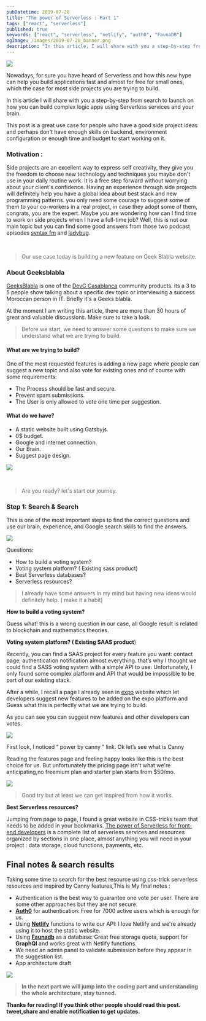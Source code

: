 ```yaml
---
pubDatetime: 2019-07-28
title: "The power of Serverless : Part 1"
tags: ["react", "serverless"]
published: true
keywords: ["react", "serverless", "netlify", "auth0", "FaunaDB"]
ogImage: /images/2019-07-28_banner.png
description: "In this article, I will share with you a step-by-step from search to launch on how you can build complex logic apps using Serverless services and your brain."
---
```


![](/images/2019-07-28_banner.png)

Nowadays, for sure you have heard of Serverless and how this new hype can help you build applications fast and almost for free for small ones, which the case for most side projects you are trying to build.

In this article I will share with you a step-by-step from search to launch on how you can build complex logic apps using Serverless services and your brain.

This post is a great use case for people who have a good side project ideas and perhaps don't have enough skills on backend, environment configuration or enough time and budget to start working on it.

### Motivation :

Side projects are an excellent way to express self creativity, they give you the freedom to choose new technology and techniques you maybe don't use in your daily routine work. It is a free step forward without worrying about your client's confidence. Having an experience through side projects will definitely help you have a global idea about best stack and new programming patterns. you only need some courage to suggest some of them to your co-workers in a real project, in case they adopt some of them, congrats, you are the expert.
Maybe you are wondering how can I find time to work on side projects when I have a full-time job?
Well, this is not our main topic but you can find some good answers from those two podcast episodes [syntax fm](https://syntax.fm/show/119/hasty-treat-better-living-through-side-projects) and [ladybug](https://ladybug.dev/episode/side-project-balancing-act/).

<br />

> Our use case today is building a new feature on Geek Blabla website.

### About Geeksblabla

[GeeksBlabla](https://geeksblabla.com/) is one of the [DevC Casablanca](https://www.facebook.com/groups/DevC.Casablanca/) community products. its a 3 to 5 people show talking about a specific dev topic or interviewing a success Moroccan person in IT. Briefly it's a Geeks blabla.

At the moment I am writing this article, there are more than 30 hours of great and valuable discussions. Make sure to take a look.

> Before we start, we need to answer some questions to make sure we understand what we are trying to build.

#### What are we trying to build?

One of the most requested features is adding a new page where people can suggest a new topic and also vote for existing ones and of course with some requirements:

- The Process should be fast and secure.
- Prevent spam submissions.
- The User is only allowed to vote one time per suggestion.

#### What do we have?

- A static website built using Gatsbyjs.
- 0\$ budget.
- Google and internet connection.
- Our Brain.
- Suggest page design.

![](./suggest_blabla.png)

<br/>

> Are you ready? let's start our journey.

### Step 1: Search & Search

This is one of the most important steps to find the correct questions and use our brain, experience, and Google search skills to find the answers.

![](https://cdn-images-1.medium.com/max/800/0*-iyMMzokbsinmSnn)

Questions:

- How to build a voting system?
- Voting system platform? ( Existing sass product)
- Best Serverless databases?
- Serverless resources?

> I already have some answers in my mind but having new ideas would definitely help. ( make it a habit)

**How to build a voting system?**

Guess what! this is a wrong question in our case, all Google result is related to blockchain and mathematics theories.

**Voting system platform? ( Existing SAAS product**)

Recently, you can find a SAAS project for every feature you want: contact page, authentication notification almost everything. that’s why I thought we could find a SASS voting system with a simple API to use. Unfortunately, I only found some complex platform and API that would be impossible to be part of our existing stack.

After a while, I recall a page I already seen in [expo](https://expo.canny.io/feature-requests) website which let developers suggest new features to be added on the expo platform and Guess what this is perfectly what we are trying to build.

As you can see you can suggest new features and other developers can votes.

![](https://cdn-images-1.medium.com/max/800/0*ZE8tM1GKYi7GilHc)

First look, I noticed “ power by canny ” link. Ok let’s see what is Canny

Reading the features page and feeling happy looks like this is the best choice for us. But unfortunately the pricing page isn't what we're anticipating,no freemium plan and starter plan starts from \$50/mo.

![](https://cdn-images-1.medium.com/max/800/0*Yp4JdRhzCW6LCGuZ)

> Good try but at least we can get inspired from how it works.

**Best Serverless resources?**

Jumping from page to page, I found a great website in CSS-tricks team that needs to be added in your bookmarks.
[The power of Serverless for front-end developers](https://serverless.css-tricks.com/) is a complete list of serverless services and resources organized by sections in one place, almost anything you will need in your project : data storage, cloud functions, payments, etc.

## Final notes & search results

Taking some time to search for the best resource using css-trick serverless resources and inspired by Canny features,This is My final notes :

- Authentication is the best way to guarantee one vote per user. There are some other approaches but they are not secure.
- [**Auth0**](https://auth0.com/) for authentication: Free for 7000 active users which is enough for us.
- Using [**Netlify**](https://www.netlify.com/products/) functions to write our API: I love Netlify and we're already using it to host the static website.
- Using [**Faunadb**](https://fauna.com/) as a database: Great free storage quota, support for **GraphQl** and works great with Netlify functions.
- We need an admin panel to validate submission before they appear in the suggestion list.
- App architecture draft

![](./banner.png)
<b/>

> **In the next part we will jump into the coding part and understanding the whole architecture, stay tunned.**

Thanks for reading! If you think other people should read this post. tweet,share and enable notification to get updates.
